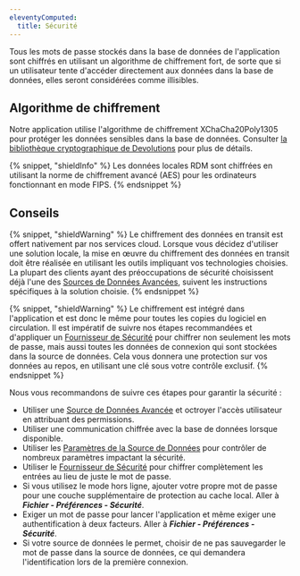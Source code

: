 ```yaml
---
eleventyComputed:
  title: Sécurité
---
```

Tous les mots de passe stockés dans la base de données de l'application sont chiffrés en utilisant un algorithme de chiffrement fort, de sorte que si un utilisateur tente d'accéder directement aux données dans la base de données, elles seront considérées comme illisibles.

## Algorithme de chiffrement

Notre application utilise l'algorithme de chiffrement XChaCha20Poly1305 pour protéger les données sensibles dans la base de données. Consulter [la bibliothèque cryptographique de Devolutions](https://github.com/Devolutions/devolutions-crypto) pour plus de détails.

{% snippet, "shieldInfo" %}
Les données locales RDM sont chiffrées en utilisant la norme de chiffrement avancé (AES) pour les ordinateurs fonctionnant en mode FIPS.
{% endsnippet %}

## Conseils

{% snippet, "shieldWarning" %}
Le chiffrement des données en transit est offert nativement par nos services cloud. Lorsque vous décidez d'utiliser une solution locale, la mise en œuvre du chiffrement des données en transit doit être réalisée en utilisant les outils impliquant vos technologies choisies. La plupart des clients ayant des préoccupations de sécurité choisissent déjà l'une des [Sources de Données Avancées](/rdm/mac/data-sources/data-sources-types/advanced-data-sources/), suivent les instructions spécifiques à la solution choisie.
{% endsnippet %}

{% snippet, "shieldWarning" %}
Le chiffrement est intégré dans l'application et est donc le même pour toutes les copies du logiciel en circulation. Il est impératif de suivre nos étapes recommandées et d'appliquer un [Fournisseur de Sécurité](/rdm/mac/commands/administration/security-provider/) pour chiffrer non seulement les mots de passe, mais aussi toutes les données de connexion qui sont stockées dans la source de données. Cela vous donnera une protection sur vos données au repos, en utilisant une clé sous votre contrôle exclusif.
{% endsnippet %}

Nous vous recommandons de suivre ces étapes pour garantir la sécurité :

* Utiliser une [Source de Données Avancée](/rdm/mac/data-sources/data-sources-types/advanced-data-sources/) et octroyer l'accès utilisateur en attribuant des permissions.
* Utiliser une communication chiffrée avec la base de données lorsque disponible.
* Utiliser les [Paramètres de la Source de Données](/rdm/mac/commands/administration/system-settings/) pour contrôler de nombreux paramètres impactant la sécurité.
* Utiliser le [Fournisseur de Sécurité](/rdm/mac/commands/administration/security-provider/) pour chiffrer complètement les entrées au lieu de juste le mot de passe.
* Si vous utilisez le mode hors ligne, ajouter votre propre mot de passe pour une couche supplémentaire de protection au cache local. Aller à ***Fichier - Préférences - Sécurité***.
* Exiger un mot de passe pour lancer l'application et même exiger une authentification à deux facteurs. Aller à ***Fichier - Préférences - Sécurité***.
* Si votre source de données le permet, choisir de ne pas sauvegarder le mot de passe dans la source de données, ce qui demandera l'identification lors de la première connexion.
